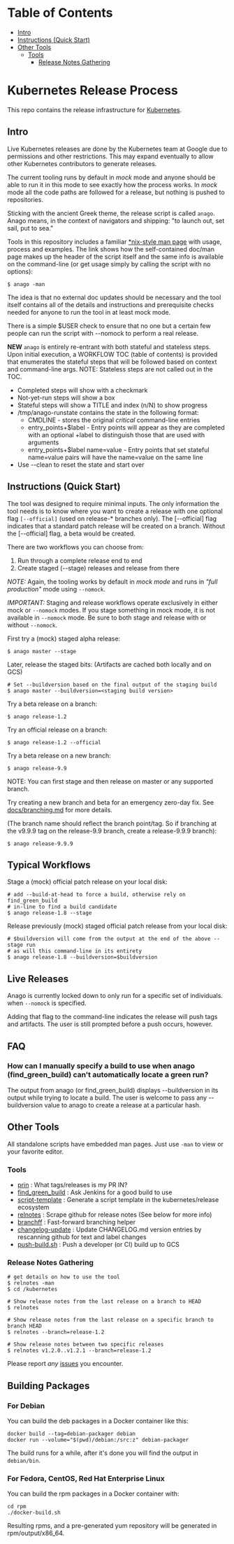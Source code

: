 Table of Contents
=================
* [Intro](#intro)
* [Instructions (Quick Start)](#instructions-quick-start)
* [Other Tools](#other-tools)
  * [Tools](#tools)
    * [Release Notes Gathering](#release-notes-gathering)

# Kubernetes Release Process

This repo contains the release infrastructure for
[Kubernetes](https://github.com/kubernetes/kubernetes).

## Intro

Live Kubernetes releases are done by the Kubernetes team at Google due to
permissions and other restrictions.  This may expand eventually to allow
other Kubernetes contributors to generate releases.

The current tooling runs by default in *mock* mode and anyone should
be able to run it in this mode to see exactly how the process works.
In *mock* mode all the code paths are followed for a release, but nothing
is pushed to repositories.

Sticking with the ancient Greek theme, the release script is called `anago`.
Anago means, in the context of navigators and shipping:
"to launch out, set sail, put to sea."

Tools in this repository includes a familiar [\*nix-style man
page](https://github.com/kubernetes/release/blob/master/anago) with usage,
process and examples.  The link shows how the self-contained doc/man page
makes up the header of the script itself and the same info is available
on the command-line (or get usage simply by calling the script with no options):

```
$ anago -man
```

The idea is that no external doc updates should be necessary and the
tool itself contains all of the details and instructions and prerequisite
checks needed for anyone to run the tool in at least mock mode.

There is a simple $USER check to ensure that no one but a certain few people can
run the script with --nomock to perform a real release.

**NEW**
`anago` is entirely re-entrant with both stateful and stateless steps.
Upon initial execution, a WORKFLOW TOC (table of contents) is provided that
enumerates the stateful steps that will be followed based on context and
command-line args.  NOTE: Stateless steps are not called out in the TOC.
* Completed steps will show with a checkmark
* Not-yet-run steps will show a box
* Stateful steps will show a TITLE and index (n/N) to show progress
* /tmp/anago-runstate contains the state in the following format:
  - CMDLINE - stores the original *critical* command-line entries 
  - entry_points+$label - Entry points will appear as they are completed with
an optional +label to distinguish those that are used with arguments
  - entry_points+$label name=value - Entry points that set stateful name=value
    pairs will have the name=value on the same line
* Use --clean to reset the state and start over


## Instructions (Quick Start)

The tool was designed to require minimal inputs.
The only information the tool needs is to know where you want to create a
release with one optional flag `[--official]` \(used on release-\* branches only\).
The [--official] flag indicates that a standard patch release will be created
on a branch.  Without the [--official] flag, a beta would be created.

There are two workflows you can choose from:
1. Run through a complete release end to end
2. Create staged (--stage) releases and release from there

*NOTE:* Again, the tooling works by default in *mock mode* and runs in *"full
production"* mode using `--nomock`.

*IMPORTANT:* Staging and release workflows operate exclusively in either mock
or `--nomock` modes.  If you stage something in mock mode, it is not available
in `--nomock` mode.  Be sure to both stage and release with or without
`--nomock`.

First try a (mock) staged alpha release:
```
$ anago master --stage
```
Later, release the staged bits:
(Artifacts are cached both locally and on GCS)
```
# Set --buildversion based on the final output of the staging build
$ anago master --buildversion=<staging build version>
```

Try a beta release on a branch:
```
$ anago release-1.2
```

Try an official release on a branch:
```
$ anago release-1.2 --official
```

Try a beta release on a new branch:
```
$ anago release-9.9
```

NOTE: You can first stage and then release on master or any supported branch.

Try creating a new branch and beta for an emergency zero-day fix.
See [docs/branching.md](docs/branching.md) for more details.

(The branch name should reflect the branch point/tag. So if branching at the
v9.9.9 tag on the release-9.9 branch, create a release-9.9.9 branch):
```
$ anago release-9.9.9
```

## Typical Workflows

Stage a (mock) official patch release on your local disk:
```
# add --build-at-head to force a build, otherwise rely on find_green_build
# in-line to find a build candidate
$ anago release-1.8 --stage
```

Release previously (mock) staged official patch release from your local disk:
```
# $buildversion will come from the output at the end of the above --stage run
# as will this command-line in its entirety
$ anago release-1.8 --buildversion=$buildversion
```


## Live Releases

Anago is currently locked down to only run for a specific set of individuals.
when ```--nomock``` is specified.

Adding that flag to the command-line indicates the release will push
tags and artifacts.  The user is still prompted before a push occurs, however.

## FAQ

### How can I manually specify a build to use when anago (find_green_build) can't automatically locate a green run?

The output from anago (or find_green_build) displays --buildversion in its
output while trying to locate a build.  The user is welcome to pass any
--buildversion value to anago to create a release at a particular hash.

## Other Tools

All standalone scripts have embedded man pages.  Just use `-man` to view or
your favorite editor.

### Tools

* [prin](https://github.com/kubernetes/release/blob/master/prin) : What tags/releases is my PR IN?
* [find_green_build](https://github.com/kubernetes/release/blob/master/find_green_build) : Ask Jenkins for a good build to use
* [script-template](https://github.com/kubernetes/release/blob/master/script-template) : Generate a script template in the kubernetes/release ecosystem
* [relnotes](https://github.com/kubernetes/release/blob/master/relnotes) : Scrape github for release notes \(See below for more info\)
* [branchff](https://github.com/kubernetes/release/blob/master/branchff) : Fast-forward branching helper
* [changelog-update](https://github.com/kubernetes/release/blob/master/changelog-update) : Update CHANGELOG.md version entries by rescanning github for text and label changes
* [push-build.sh](https://github.com/kubernetes/release/blob/master/push-build.sh) : Push a developer (or CI) build up to GCS

### Release Notes Gathering

```
# get details on how to use the tool
$ relnotes -man
$ cd /kubernetes

# Show release notes from the last release on a branch to HEAD
$ relnotes

# Show release notes from the last release on a specific branch to branch HEAD
$ relnotes --branch=release-1.2

# Show release notes between two specific releases
$ relnotes v1.2.0..v1.2.1 --branch=release-1.2
```

Please report *any* [issues](https://github.com/kubernetes/release/issues)
you encounter.

## Building Packages

### For Debian

You can build the deb packages in a Docker container like this:
```
docker build --tag=debian-packager debian
docker run --volume="$(pwd)/debian:/src:z" debian-packager
```

The build runs for a while, after it's done you will find the output in `debian/bin`.

### For Fedora, CentOS, Red Hat Enterprise Linux

You can build the rpm packages in a Docker container with:

```
cd rpm
./docker-build.sh
```

Resulting rpms, and a pre-generated yum repository will be generated in rpm/output/x86_64.

